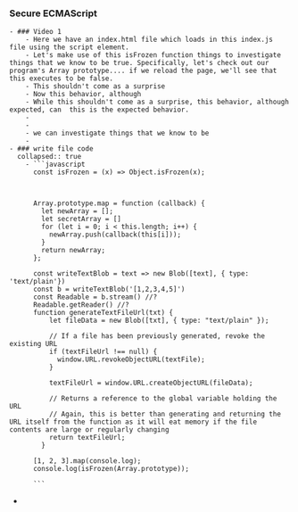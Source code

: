 ### Secure ECMAScript
	- ### Video 1
		- Here we have an index.html file which loads in this index.js file using the script element.
		- Let's make use of this isFrozen function things to investigate things that we know to be true. Specifically, let's check out our program's Array prototype.... if we reload the page, we'll see that this executes to be false.
		- This shouldn't come as a surprise
		- Now this behavior, although
		- While this shouldn't come as a surprise, this behavior, although expected, can  this is the expected behavior.
		-
		-
		- we can investigate things that we know to be
		-
	- ### write file code
	  collapsed:: true
		- ```javascript
		  const isFrozen = (x) => Object.isFrozen(x);
		  
		  
		  
		  Array.prototype.map = function (callback) {
		    let newArray = [];
		    let secretArray = []
		    for (let i = 0; i < this.length; i++) {
		      newArray.push(callback(this[i]));
		    }
		    return newArray;
		  };
		  
		  const writeTextBlob = text => new Blob([text], { type: 'text/plain'})
		  const b = writeTextBlob('[1,2,3,4,5]') 
		  const Readable = b.stream() //?
		  Readable.getReader() //?
		  function generateTextFileUrl(txt) {
		      let fileData = new Blob([txt], { type: "text/plain" });
		    
		      // If a file has been previously generated, revoke the existing URL
		      if (textFileUrl !== null) {
		        window.URL.revokeObjectURL(textFile);
		      }
		    
		      textFileUrl = window.URL.createObjectURL(fileData);
		    
		      // Returns a reference to the global variable holding the URL
		      // Again, this is better than generating and returning the URL itself from the function as it will eat memory if the file contents are large or regularly changing
		      return textFileUrl;
		    }
		  
		  [1, 2, 3].map(console.log);
		  console.log(isFrozen(Array.prototype));
		  
		  ```
-